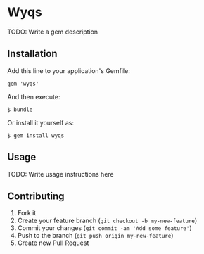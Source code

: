 # Wyqs

TODO: Write a gem description

## Installation

Add this line to your application's Gemfile:

    gem 'wyqs'

And then execute:

    $ bundle

Or install it yourself as:

    $ gem install wyqs

## Usage

TODO: Write usage instructions here

## Contributing

1. Fork it
2. Create your feature branch (`git checkout -b my-new-feature`)
3. Commit your changes (`git commit -am 'Add some feature'`)
4. Push to the branch (`git push origin my-new-feature`)
5. Create new Pull Request
